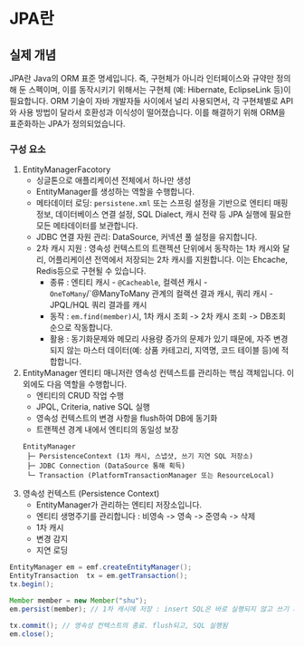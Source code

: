 # JPA란
## 실제 개념
JPA란 Java의 ORM 표준 명세입니다. 즉, 구현체가 아니라 인터페이스와 규약만 정의해 둔 스펙이며, 이를 동작시키기 위해서는 구현체 (예: Hibernate, EclipseLink 등)이 필요합니다. 
ORM 기술이 자바 개발자들 사이에서 널리 사용되면서, 각 구현체별로 API와 사용 방법이 달라서 호환성과 이식성이 떨어졌습니다. 
이를 해결하기 위해 ORM을 표준화하는 JPA가 정의되었습니다. 

### 구성 요소
1. EntityManagerFacotory
    * 싱글톤으로 애플리케이션 전체에서 하나만 생성
    * EntityManager를 생성하는 역할을 수행합니다.
    * 메타데이터 로딩: `persistene.xml` 또는 스프링 설정을 기반으로 엔티티 매핑 정보, 데이터베이스 연결 설정, SQL Dialect, 캐시 전략 등 JPA 실행에 필요한 모든 메타데이터를 보관합니다.
    * JDBC 연결 자원 관리: DataSource, 커넥션 풀 설정을 유지합니다.
    * 2차 캐시 지원 : 영속성 컨텍스트의 트랜젝션 단위에서 동작하는 1차 캐시와 달리, 어플리케이션 전역에서 저장되는 2차 캐시를 지원합니다. 이는 Ehcache, Redis등으로 구현될 수 있습니다.
        * 종류 : 엔티티 캐시 - `@Cacheable`, 컬렉션 캐시 - `OneToMany`/`@ManyToMany 관계의 컬랙션 결과 캐시, 쿼리 캐시 - JPQL/HQL 쿼리 결과를 캐시
        * 동작 : `em.find(member)`시, 1차 캐시 조회 -> 2차 캐시 조회 -> DB조회 순으로 작동합니다.
        * 활용 : 동기화문제와 메모리 사용량 증가의 문제가 있기 때문에, 자주 변경되지 않는 마스터 데이터(예: 상품 카테고리, 지역명, 코드 테이블 등)에 적합합니다. 
1. EntityManager
    엔티티 매니저란 영속성 컨텍스트를 관리하는 핵심 객체입니다. 이외에도 다음 역할을 수행합니다. 
    * 엔티티의 CRUD 작업 수행
    * JPQL, Criteria, native SQL 실행
    * 영속성 컨텍스트의 변경 사항을 flush하여 DB에 동기화
    * 트랜젝션 경계 내에서 엔티티의 동일성 보장
    ```
    EntityManager
     ├─ PersistenceContext (1차 캐시, 스냅샷, 쓰기 지연 SQL 저장소)
     ├─ JDBC Connection (DataSource 통해 획득)
     └─ Transaction (PlatformTransactionManager 또는 ResourceLocal)
    ```
1. 영속성 컨텍스트 (Persistence Context)
    * EntityManager가 관리하는 엔티티 저장소입니다.
    * 엔티티 생명주기를 관리합니다 : 비영속 -> 영속 -> 준영속 -> 삭제
    * 1차 캐시
    * 변경 감지
    * 지연 로딩

```java
EntityManager em = emf.createEntityManager();
EntityTransaction  tx = em.getTransaction();
tx.begin();

Member member = new Member("shu");
em.persist(member); // 1차 캐시에 저장 : insert SQL은 바로 실행되지 않고 쓰기 지연 저장소에 저장됨

tx.commit(); // 영속성 컨텍스트의 종료. flush되고, SQL 실행됨
em.close();
```
